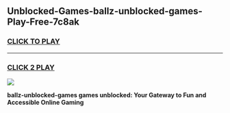 
## Unblocked-Games-ballz-unblocked-games-Play-Free-7c8ak
<h3>
<a href="https://premium76.site?title=ballz-unblocked-games&ref=18A1">CLICK TO PLAY</a></h3>
<hr>

<h3>
<a href="https://premium76.site?title=ballz-unblocked-games&ref=18A1">CLICK 2 PLAY</a>
  
</h3>

<a href="https://premium76.site?title=ballz-unblocked-games&ref=18A1"><img src="https://clearcache.store/games.png"></a>


**ballz-unblocked-games games unblocked: Your Gateway to Fun and Accessible Online Gaming**
